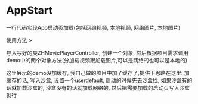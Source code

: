 # AppStart
一行代码实现App启动页加载(包括网络视频, 本地视频, 网络图片, 本地图片)


使用方法 > 

导入写好的类ZHMoviePlayerController, 创建一个对象, 然后根据项目需求调用demo中的两个对象方法(分加载视频跟加载图片,可以是网络的也可以是本地的)

这里展示的demo没加缓存, 我自己做的项目中加了缓存了,提供下思路在这里:
加缓存的话, 写入沙盒, 设置一个userdefault, 启动的时候先去沙盒找, 如果沙盒有的话就加载沙盒的, 沙盒没有的话就加载网络的, 然后把需要加载的启动页写入沙盒就行




